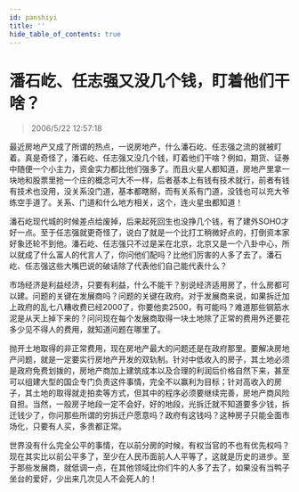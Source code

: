 ```yaml
---
id: panshiyi
title: ''
hide_table_of_contents: true
---
```


# 潘石屹、任志强又没几个钱，盯着他们干啥？

> 2006/5/22 12:57:18

最近房地产又成了所谓的热点，一说房地产，什么潘石屹、任志强之流的就被盯着。真是奇怪了，潘石屹、任志强又没几个钱，盯着他们干啥？例如，期货、证券中随便一个小主力，资金实力都比他们强多了。而且火星人都知道，房地产里拿一块地和股票里抢一个庄的概念可大不一样，后者基本上有钱有技术就行，前者有钱有技术也没用，没关系没门道，基本都瞎掰，而有关系有门道，没钱也可以充大爷练空手道了。关系、门道和什么地方相关，这个，连火星虫都知道！
 
潘石屹现代城的时候差点给废掉，后来起死回生也没挣几个钱，有了建外SOHO才好一点。至于任志强就更奇怪了，说白了就是一个比打工稍微好点的，打倒资本家好象还轮不到他。潘石屹、任志强只不过是呆在北京，北京又是一个八卦中心，所以就成了什么富人的代言人了，你问他们配吗？比他们厉害的人多了去了。潘石屹、任志强这些大嘴巴说的破话除了代表他们自己能代表什么？

市场经济是利益经济，只要有利益，什么不能干？别说经济适用房了，什么房都可以建。问题的关键在发展商吗？问题的关键在政府。对于发展商来说，如果拆迁加上政府的乱七八糟收费已经2000了，你要他卖2500，有可能吗？难道那些钢筋水泥是从天上掉下来的？问问现在每个发展商取得一块土地除了正常的费用外还要花多少见不得人的费用，就知道问题在哪里了。

抛开土地取得的非正常费用，现在房地产最大的问题还是在政府那里。要解决房地产问题，就是一定要实行房地产开发的双轨制。针对中低收入的房子，其土地必须是政府免费划拨的，房地产商加上建筑成本以及合理的利润后价格自然下来，甚至可以组建大型的国企专门负责这件事情，完全不以赢利为目标；针对高收入的房子，其土地的取得就走拍卖等方式，但其中的程序必须要继续完善，房地产商风险自担。当然，一般房子地段一定不会好，好的地段，光拆迁就不知道要多少钱，拆迁钱少了，你问那些所谓的穷拆迁户愿意吗？政府有这钱吗？这种房子只能全面市场化，只要有人买，多贵都正常。

世界没有什么完全公平的事情，在以前分房的时候，有权当官的不也有优先权吗？现在其实比以前公平多了，至少在人民币面前人人平等了，这就是历史的进步。至于那些发展商，就低调一点，在其他领域比你们牛的人多了去了，如果没有当鸭子坐台的爱好，少出来几次见人不会死人的！